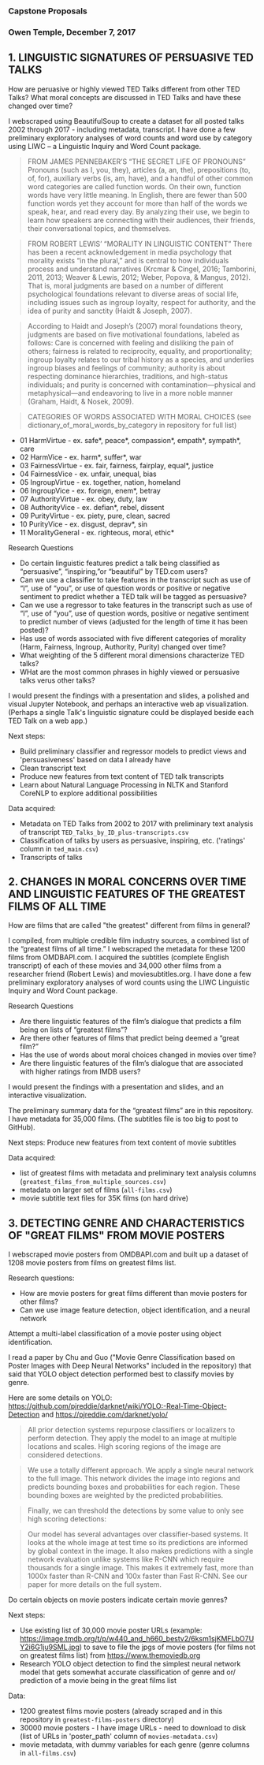 

### Capstone Proposals

### Owen Temple, December 7, 2017


## 1. LINGUISTIC SIGNATURES OF PERSUASIVE TED TALKS 

How are peruasive or highly viewed TED Talks different from other TED Talks?
What moral concepts are discussed in TED Talks and have these changed over time?

I webscraped using BeautifulSoup to create a dataset for all posted talks 2002 through 2017 - including metadata, transcript. I have done a few preliminary exploratory analyses of word counts and word use by category using LIWC – a Linguistic Inquiry and Word Count package.


> FROM JAMES PENNEBAKER’S “THE SECRET LIFE OF PRONOUNS”
Pronouns (such as I, you, they), articles (a, an, the), prepositions (to, of, for), auxiliary verbs (is, am, have), and a handful of other common word categories are called function words. On their own, function words have very little meaning. In English, there are fewer than 500 function words yet they account for more than half of the words we speak, hear, and read every day. By analyzing their use, we begin to learn how speakers are connecting with their audiences, their friends, their conversational topics, and themselves.

> FROM ROBERT LEWIS’ “MORALITY IN LINGUISTIC CONTENT”
There has been a recent acknowledgement in media psychology that morality exists “in the plural,” and is central to how individuals process and understand narratives (Krcmar & Cingel, 2016; Tamborini, 2011, 2013; Weaver & Lewis, 2012; Weber, Popova, & Mangus, 2012). That is, moral judgments are based on a number of different psychological foundations relevant to diverse areas of social life, including issues such as ingroup loyalty, respect for authority, and the idea of purity and sanctity (Haidt & Joseph, 2007).

>According to Haidt and Joseph’s (2007) moral foundations theory, judgments are based on five motivational foundations, labeled as follows: Care is concerned with feeling and disliking the pain of others; fairness is related to reciprocity, equality, and proportionality; ingroup loyalty relates to our tribal history as a species, and underlies ingroup biases and feelings of community; authority is about respecting dominance hierarchies, traditions, and high-status individuals; and purity is concerned with contamination—physical and metaphysical—and endeavoring to live in a more noble manner (Graham, Haidt, & Nosek, 2009).


>CATEGORIES OF WORDS ASSOCIATED WITH MORAL CHOICES (see dictionary_of_moral_words_by_category in repository for full list)
- 01                    HarmVirtue - ex. safe*, peace*, compassion*, empath*, sympath*, care		
- 02                    HarmVice - ex. harm*, suffer*, war
- 03                    FairnessVirtue - ex. fair, fairness, fairplay, equal*, justice	
- 04                    FairnessVice - ex. unfair, unequal, bias
- 05                    IngroupVirtue - ex. together, nation, homeland
- 06                    IngroupVice - ex. foreign, enem*, betray
- 07                    AuthorityVirtue - ex. obey, duty, law
- 08                    AuthorityVice - ex. defian*, rebel, dissent
- 09                    PurityVirtue - ex. piety, pure, clean, sacred
- 10                    PurityVice - ex. disgust, deprav*, sin
- 11                    MoralityGeneral - ex. righteous, moral, ethic*		
		
Research Questions
- Do certain linguistic features predict a talk being classified as “persuasive”, “inspiring,”or “beautiful” by TED.com users?
- Can we use a classifier to take features in the transcript such as use of “I”, use of “you”, or use of question words or positive or negative sentiment to predict whether a TED talk will be tagged as persuasive?
- Can we use a regressor to take features in the transcript such as use of “I”, use of “you”, use of question words, positive or negative sentiment to predict number of views (adjusted for the length of time it has been posted)?
- Has use of words associated with five different categories of morality (Harm, Fairness, Ingroup, Authority, Purity) changed over time?
- What weighting of the 5 different moral dimensions characterize TED talks?
- WHat are the most common phrases in highly viewed or persuasive talks verus other talks?



I would present the findings with a presentation and slides, a polished and visual Jupyter Notebook, and perhaps an interactive web ap visualization. (Perhaps a single Talk's linguistic signature could be displayed beside each TED Talk on a web app.)


Next steps:
- Build preliminary classifier and regressor models to predict views and 'persuasiveness' based on data I already have
- Clean transcript text
- Produce new features from text content of TED talk transcripts
- Learn about Natural Language Processing in NLTK and Stanford CoreNLP to explore additional possibilities
 

Data acquired:
- Metadata on TED Talks from 2002 to 2017 with preliminary text analysis of transcript ```TED_Talks_by_ID_plus-transcripts.csv```
- Classification of talks by users as persuasive, inspiring, etc. ('ratings' column in ```ted_main.csv```)
- Transcripts of talks


## 2. CHANGES IN MORAL CONCERNS OVER TIME AND LINGUISTIC FEATURES OF THE GREATEST FILMS OF ALL TIME

How are films that are called "the greatest" different from films in general?

I compiled, from multiple credible film industry sources, a combined list of the “greatest films of all time.”  I webscraped the metadata for these 1200 films from OMDBAPI.com.  I acquired the subtitles (complete English transcript) of each of these movies and 34,000 other films from a researcher friend (Robert Lewis) and moviesubtitles.org. I have done a few preliminary exploratory analyses of word counts using the LIWC Linguistic Inquiry and Word Count package.

Research Questions
- Are there linguistic features of the film’s dialogue that predicts a film being on lists of “greatest films”?
- Are there other features of films that predict being deemed a “great film?”
- Has the use of words about moral choices changed in movies over time?
- Are there linguistic features of the film’s dialogue that are associated with higher ratings from IMDB users?

I would present the findings with a presentation and slides, and an interactive visualization.

The preliminary summary data for the “greatest films” are in this repository. I have metadata for 35,000 films. (The subtitles file is too big to post to GitHub).

Next steps:
Produce new features from text content of movie subtitles

Data acquired:
- list of greatest films with metadata and preliminary text analysis columns (```greatest_films_from_multiple_sources.csv```)
- metadata on larger set of films (```all-films.csv```)
- movie subtitle text files for 35K films (on hard drive)


## 3. DETECTING GENRE AND CHARACTERISTICS OF "GREAT FILMS" FROM MOVIE POSTERS

I webscraped movie posters from OMDBAPI.com and built up a dataset of 1208 movie posters from films on greatest films list.

Research questions:
- How are movie posters for great films different than movie posters for other films?
- Can we use image feature detection, object identification, and a neural network 

Attempt a multi-label classification of a movie poster using object identification.

I read a paper by Chu and Guo ("Movie Genre Classification based on Poster Images with Deep Neural Networks" included in the repository) that said that YOLO object detection performed best to classify movies by genre.

Here are some details on YOLO:
https://github.com/pjreddie/darknet/wiki/YOLO:-Real-Time-Object-Detection and  https://pjreddie.com/darknet/yolo/

> All prior detection systems repurpose classifiers or localizers to perform detection. They apply the model to an image at multiple locations and scales. High scoring regions of the image are considered detections.

> We use a totally different approach. We apply a single neural network to the full image. This network divides the image into regions and predicts bounding boxes and probabilities for each region. These bounding boxes are weighted by the predicted probabilities.

> Finally, we can threshold the detections by some value to only see high scoring detections:

> Our model has several advantages over classifier-based systems. It looks at the whole image at test time so its predictions are informed by global context in the image. It also makes predictions with a single network evaluation unlike systems like R-CNN which require thousands for a single image. This makes it extremely fast, more than 1000x faster than R-CNN and 100x faster than Fast R-CNN. See our paper for more details on the full system.

Do certain objects on movie posters indicate certain movie genres?

Next steps:
- Use existing list of 30,000 movie poster URLs (example: https://image.tmdb.org/t/p/w440_and_h660_bestv2/6ksm1sjKMFLbO7UY2i6G1ju9SML.jpg) to save to file the jpgs of movie posters (for films not on greatest films list) from https://www.themoviedb.org
- Research YOLO object detection to find the simplest neural network model that gets somewhat accurate classification of genre and or/ prediction of a movie being in the great films list

Data:
- 1200 greatest films movie posters (already scraped and in this repository in ```greatest-films-posters``` directory)
- 30000 movie posters - I have image URLs - need to download to disk (list of URLs in 'poster_path' column of ```movies-metadata.csv```)
- movie metadata, with dummy variables for each genre (genre columns in ```all-films.csv```)

